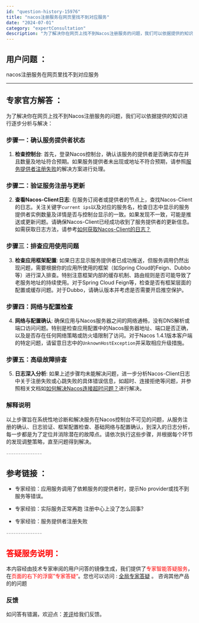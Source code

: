 ```yaml
---
id: "question-history-15976"
title: "nacos注册服务在网页里找不到对应服务"
date: "2024-07-01"
category: "expertConsultation"
description: "为了解决你在网页上找不到Nacos注册服务的问题，我们可以依据提供的知识进行逐步分析与解决：### 步骤一：确认服务提供者状态1. **检查控制台**: 首先，登录Nacos控制台，确认该服务的提供者是否确实存在并且数量及地址符合预期。如果服务提供者未出现或地址不符合预期，请参照[服务提供者注册失败"
---
```


## 用户问题 ： 
 nacos注册服务在网页里找不到对应服务  

---------------
## 专家官方解答 ：

为了解决你在网页上找不到Nacos注册服务的问题，我们可以依据提供的知识进行逐步分析与解决：

### 步骤一：确认服务提供者状态
1. **检查控制台**: 首先，登录Nacos控制台，确认该服务的提供者是否确实存在并且数量及地址符合预期。如果服务提供者未出现或地址不符合预期，请参照[服务提供者注册失败](https://aliyuque.antfin.com/ozb6sn/nacos-opensource/toyvi01c9rwg41ly)的解决方案进行处理。

### 步骤二：验证服务注册与更新
2. **查看Nacos-Client日志**: 在服务订阅者或提供者的节点上，查找Nacos-Client的日志。关注关键字`current ips`以及对应的服务名，检查日志中显示的服务提供者实例数量及详情是否与控制台显示的一致。如果发现不一致，可能是推送或更新问题。请确保Nacos-Client已经成功收到了服务提供者的更新信息。如需获取日志方法，请参考[如何获取Nacos-Client的日志？](https://aliyuque.antfin.com/ozb6sn/nacos-opensource/ci3i97p07s73tewg)

### 步骤三：排查应用使用问题
3. **检查应用框架配置**: 如果日志显示服务提供者已成功推送，但服务调用仍然出现问题，需要根据你的应用所使用的框架（如Spring Cloud的Feign、Dubbo等）进行深入排查。特别注意框架内部的缓存机制、路由规则是否可能导致了老服务地址的持续使用。对于Spring Cloud Feign等，检查是否有框架层面的配置或缓存问题。对于Dubbo，请确认版本并考虑是否需要开启推空保护。

### 步骤四：网络与配置检查
4. **网络与配置确认**: 确保应用与Nacos服务器之间的网络通畅，没有DNS解析或端口访问问题。特别是检查应用配置中的Nacos服务器地址、端口是否正确，以及是否存在任何网络策略或防火墙限制了访问。对于Nacos 1.4.1版本客户端的特定问题，请留意日志中的`UnknownHostException`并采取相应升级措施。

### 步骤五：高级故障排查
5. **日志深入分析**: 如果上述步骤均未能解决问题，进一步分析Nacos-Client日志中关于注册失败或心跳失败的具体错误信息，如超时、连接拒绝等问题，并参照相关文档如[如何解决Nacos连接超时问题？](https://aliyuque.antfin.com/ozb6sn/nacos-opensource/kzc8nbuxwbpnxn5w)进行解决。

### 解释说明
以上步骤旨在系统性地诊断和解决服务在Nacos控制台不可见的问题，从服务注册的确认、日志验证、框架配置检查、基础网络与配置确认，到深入的日志分析，每一步都是为了定位并消除潜在的故障点。请依次执行这些步骤，并根据每个环节的发现调整策略，直至问题得到解决。


<font color="#949494">---------------</font> 


## 参考链接 ：

* 专家经验：应用服务调用了依赖服务的提供者时，提示No provider或找不到服务等错误。 
 
 * 专家经验：实际服务正常再跑 注册中心上没了怎么回事? 
 
 * 专家经验：服务提供者注册失败 


 <font color="#949494">---------------</font> 
 


## <font color="#FF0000">答疑服务说明：</font> 

本内容经由技术专家审阅的用户问答的镜像生成，我们提供了<font color="#FF0000">专家智能答疑服务</font>，在<font color="#FF0000">页面的右下的浮窗”专家答疑“</font>。您也可以访问 : [全局专家答疑](https://answer.opensource.alibaba.com/docs/intro) 。 咨询其他产品的的问题

### 反馈
如问答有错漏，欢迎点：[差评](https://ai.nacos.io/user/feedbackByEnhancerGradePOJOID?enhancerGradePOJOId=15982)给我们反馈。
